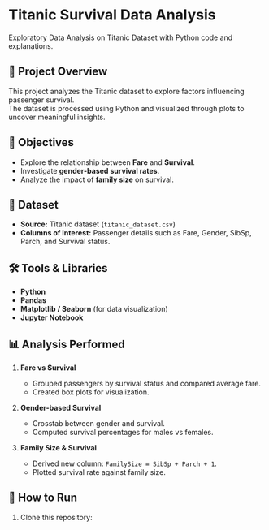 # Titanic Survival Data Analysis
Exploratory Data Analysis on Titanic Dataset with Python code and explanations.

## 📌 Project Overview
This project analyzes the Titanic dataset to explore factors influencing passenger survival.  
The dataset is processed using Python and visualized through plots to uncover meaningful insights.

## 🎯 Objectives
- Explore the relationship between **Fare** and **Survival**.
- Investigate **gender-based survival rates**.
- Analyze the impact of **family size** on survival.

## 📂 Dataset
- **Source:** Titanic dataset (`titanic_dataset.csv`)
- **Columns of Interest:** Passenger details such as Fare, Gender, SibSp, Parch, and Survival status.

## 🛠️ Tools & Libraries
- **Python**
- **Pandas**
- **Matplotlib / Seaborn** (for data visualization)
- **Jupyter Notebook**

## 📊 Analysis Performed
1. **Fare vs Survival**  
   - Grouped passengers by survival status and compared average fare.  
   - Created box plots for visualization.

2. **Gender-based Survival**  
   - Crosstab between gender and survival.  
   - Computed survival percentages for males vs females.

3. **Family Size & Survival**  
   - Derived new column: `FamilySize = SibSp + Parch + 1`.  
   - Plotted survival rate against family size.

## 🚀 How to Run
1. Clone this repository:  
   ```bash
